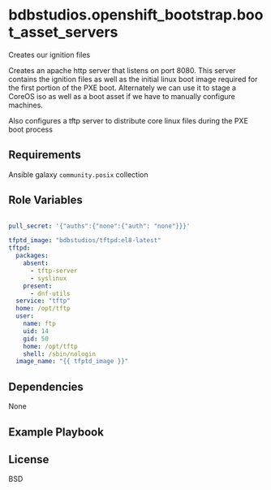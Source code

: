 bdbstudios.openshift_bootstrap.boot_asset_servers
=========
Creates our ignition files

Creates an apache http server that listens on port 8080. This server contains the ignition files as well as the initial linux
boot image required for the first portion of the PXE boot. Alternately we can use it to stage a
CoreOS iso as well as a boot asset if we have to manually configure machines.

Also configures a tftp server to distribute core linux files during the PXE boot process

Requirements
------------

Ansible galaxy `community.posix` collection

Role Variables
--------------

```yaml

pull_secret: '{"auths":{"none":{"auth": "none"}}}'

tfptd_image: "bdbstudios/tftpd:el8-latest"
tftpd:
  packages:
    absent:
      - tftp-server
      - syslinux
    present:
      - dnf-utils
  service: "tftp"
  home: /opt/tftp
  user:
    name: ftp
    uid: 14
    gid: 50
    home: /opt/tftp
    shell: /sbin/nologin
  image_name: "{{ tfptd_image }}"

```
Dependencies
------------

None

Example Playbook
----------------


License
-------

BSD
